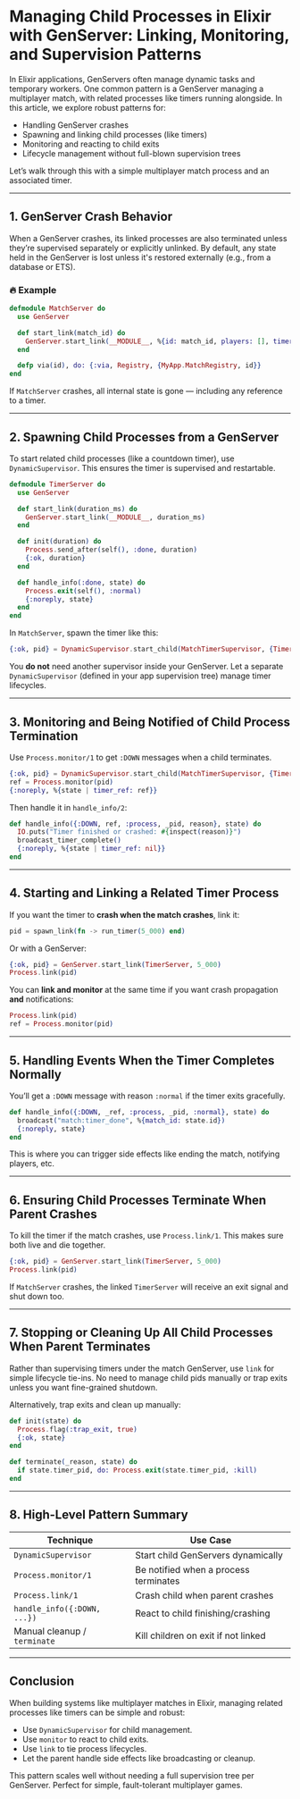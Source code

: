 # Managing Child Processes in Elixir with GenServer: Linking, Monitoring, and Supervision Patterns

In Elixir applications, GenServers often manage dynamic tasks and temporary workers. One common pattern is a GenServer managing a multiplayer match, with related processes like timers running alongside. In this article, we explore robust patterns for:

- Handling GenServer crashes
- Spawning and linking child processes (like timers)
- Monitoring and reacting to child exits
- Lifecycle management without full-blown supervision trees

Let’s walk through this with a simple multiplayer match process and an associated timer.

---

## 1. GenServer Crash Behavior

When a GenServer crashes, its linked processes are also terminated unless they’re supervised separately or explicitly unlinked. By default, any state held in the GenServer is lost unless it's restored externally (e.g., from a database or ETS).

### 🔥 Example

```elixir
defmodule MatchServer do
  use GenServer

  def start_link(match_id) do
    GenServer.start_link(__MODULE__, %{id: match_id, players: [], timer_ref: nil}, name: via(match_id))
  end

  defp via(id), do: {:via, Registry, {MyApp.MatchRegistry, id}}
end
```

If `MatchServer` crashes, all internal state is gone — including any reference to a timer.

---

## 2. Spawning Child Processes from a GenServer

To start related child processes (like a countdown timer), use `DynamicSupervisor`. This ensures the timer is supervised and restartable.

```elixir
defmodule TimerServer do
  use GenServer

  def start_link(duration_ms) do
    GenServer.start_link(__MODULE__, duration_ms)
  end

  def init(duration) do
    Process.send_after(self(), :done, duration)
    {:ok, duration}
  end

  def handle_info(:done, state) do
    Process.exit(self(), :normal)
    {:noreply, state}
  end
end
```

In `MatchServer`, spawn the timer like this:

```elixir
{:ok, pid} = DynamicSupervisor.start_child(MatchTimerSupervisor, {TimerServer, 5_000})
```

You **do not** need another supervisor inside your GenServer. Let a separate `DynamicSupervisor` (defined in your app supervision tree) manage timer lifecycles.

---

## 3. Monitoring and Being Notified of Child Process Termination

Use `Process.monitor/1` to get `:DOWN` messages when a child terminates.

```elixir
{:ok, pid} = DynamicSupervisor.start_child(MatchTimerSupervisor, {TimerServer, 5_000})
ref = Process.monitor(pid)
{:noreply, %{state | timer_ref: ref}}
```

Then handle it in `handle_info/2`:

```elixir
def handle_info({:DOWN, ref, :process, _pid, reason}, state) do
  IO.puts("Timer finished or crashed: #{inspect(reason)}")
  broadcast_timer_complete()
  {:noreply, %{state | timer_ref: nil}}
end
```

---

## 4. Starting and Linking a Related Timer Process

If you want the timer to **crash when the match crashes**, link it:

```elixir
pid = spawn_link(fn -> run_timer(5_000) end)
```

Or with a GenServer:

```elixir
{:ok, pid} = GenServer.start_link(TimerServer, 5_000)
Process.link(pid)
```

You can **link and monitor** at the same time if you want crash propagation **and** notifications:

```elixir
Process.link(pid)
ref = Process.monitor(pid)
```

---

## 5. Handling Events When the Timer Completes Normally

You’ll get a `:DOWN` message with reason `:normal` if the timer exits gracefully.

```elixir
def handle_info({:DOWN, _ref, :process, _pid, :normal}, state) do
  broadcast("match:timer_done", %{match_id: state.id})
  {:noreply, state}
end
```

This is where you can trigger side effects like ending the match, notifying players, etc.

---

## 6. Ensuring Child Processes Terminate When Parent Crashes

To kill the timer if the match crashes, use `Process.link/1`. This makes sure both live and die together.

```elixir
{:ok, pid} = GenServer.start_link(TimerServer, 5_000)
Process.link(pid)
```

If `MatchServer` crashes, the linked `TimerServer` will receive an exit signal and shut down too.

---

## 7. Stopping or Cleaning Up All Child Processes When Parent Terminates

Rather than supervising timers under the match GenServer, use `link` for simple lifecycle tie-ins. No need to manage child pids manually or trap exits unless you want fine-grained shutdown.

Alternatively, trap exits and clean up manually:

```elixir
def init(state) do
  Process.flag(:trap_exit, true)
  {:ok, state}
end

def terminate(_reason, state) do
  if state.timer_pid, do: Process.exit(state.timer_pid, :kill)
end
```

---

## 8. High-Level Pattern Summary

| Technique                      | Use Case                                        |
|-------------------------------|--------------------------------------------------|
| `DynamicSupervisor`           | Start child GenServers dynamically               |
| `Process.monitor/1`           | Be notified when a process terminates            |
| `Process.link/1`              | Crash child when parent crashes                  |
| `handle_info({:DOWN, ...})`   | React to child finishing/crashing                |
| Manual cleanup / `terminate`  | Kill children on exit if not linked              |

---

## Conclusion

When building systems like multiplayer matches in Elixir, managing related processes like timers can be simple and robust:

- Use `DynamicSupervisor` for child management.
- Use `monitor` to react to child exits.
- Use `link` to tie process lifecycles.
- Let the parent handle side effects like broadcasting or cleanup.

This pattern scales well without needing a full supervision tree per GenServer. Perfect for simple, fault-tolerant multiplayer games.
